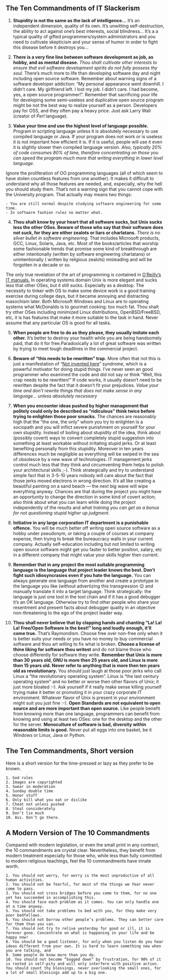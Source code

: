 ## The Ten Commandments of IT Slackerism

1. **Stupidity is not the same as the lack of intelligence…** It’s an independent dimension, quality of its own. It’s unwitting self-destruction, the ability to act against one’s best interests, social blindness… It’s a a typical quality of gifted programmers/system administrators and you need to cultivate skepticism and your sense of humor in order to fight this disease before it destroys you…

2. **There is a very fine line between software development as job, as hobby, and as mental disease.** _Thou shalt cultivate other interests to ensure that evil software development spirits do not fully possess thy soul._ There’s much more to life than developing software day and night including open source software. Remember about warning signs of a software developer addiction: “My personal appearance went downhill. I didn’t care. My girlfriend left. I lost my job. I didn’t care. I had become, yes, a open source programmer!”. Remember that sacrificing your life for developing some semi-useless and duplicative open source program might be not the best way to realize yourself as a person. Developers pay for OSS, and they often pay a heavy price. Just ask Larry Wall (creator of _Perl_ language).

3. **Value your time and use the highest level of language possible.** Program in scripting language unless it is absolutely necessary to use compiled language or Java. If your program does not work or is useless it is not important how efficient it is. If it is useful, people will use it even it is slightly slower then compiled language version. _Also, typically 20% of code consumes 80% of time, therefore concentrating on those you can speed the program much more that writing everything in lower level language._

Ignore the proliferation of OO programming languages (all of which seem to have stolen countless features from one another). It makes it difficult to understand why all those features are needed, and, especially, why the hell you should study them. That’s not a warning sign that you cannot cope with the University program. That actually may means two things:

    - You are still normal despite studying software engineering for some time.
    - In software fashion rulez no matter what.

4. **Thou shalt know by your heart that all software sucks, but Unix sucks less the other OSes. Beware of those who say that their software does not suck, for they are either zealots or liars or charlatans.** _There is no silver bullet in software engineering._ That includes Microsoft products, GCC, Linux, Solaris, Java, etc. Most of the books/articles that worship some fashionable trends that promise some kind of breakthrough are either intentionally (written by software engineering charlatans) or unintentionally ( written by religious zealots) misleading and will be forgotten in a decade or so.

The only true revelation of the art of programming is contained in [O’Reilly’s IT manuals.](http://fvck.in/orly) In operating systems domain Unix is more elegant and sucks less that other OSes, but it still sucks. Especially as a desktop. The necessity to tinker with OS to make some device work is a good training exercise during college days, but it became annoying and distracting masochism later. Both Microsoft Windows and Linux are to operating systems what McDonalds is to gourmet cooking: too much fat. Thou shalt try other OSes including minimized Linux distributions, OpenBSD/FreeBSD, etc, it is has features that make it more suitable to the task in hand. Never assume that any particular OS is good for all tasks.

5. **When people are free to do as they please, they usually imitate each other.** It’s better to destroy your health while you are being handsomely paid, that do it for free.Paradoxically a lot of great software was written by trying to meet tough deadlines in the commercial project.

6. **Beware of “this needs to be rewritten” trap.** More often that not this is just a manifestation of “[Not invented here](http://en.wikipedia.org/wiki/Not_Invented_Here)” syndrome, which is a powerful motivator for doing stupid things. I’ve never seen an good programmer who examined the code and did not say or think “Well, this crap needs to be rewritten!” If code works, it usually doesn’t need to be rewritten despite the fact that it doesn’t fit your prejudices. _Value your time and don’t rewrite things that does not make sense in any language… unless absolutely necessary_

7. **When you encounter ideas pushed by higher management that politely could only be described as “ridiculous” think twice before trying to enlighten those poor smacks.** The chances are reasonably high that the “the one, the only” whom you try to enlighten is a sociopath and you will inflict severe punishment on yourself for your own stupidity. Instead of boiling about stupidity of the idea, think about (possibly covert) ways to convert completely stupid suggestion into something at least workable without irritating stupid jerks. Or at least benefiting personally from this stupidity. Moreover in ten years differences much be negligible as everything will be swiped in the sea of obsolesce by a new wave of technologies.
   IT management jerks control much less that they think and circumventing them helps to polish your architectural skills ;-). Think strategically and try to understand simple fact that in 3-5-10 years nobody will care about the fact that those jerks moved electrons in wrong direction. It’s all like creating a beautiful painting on a sand beach — the next big wave will wipe everything anyway. Chances are that during the project you might have an opportunity to change the direction in some kind of covert action; also think about what you can learn while doing the project independently of the results and _what training you can get as a bonus for not questioning stupid higher up judgment._

8. **Initiative in any large corporation IT department is a punishable offence.** You will be much better off writing open source software as a hobby under pseudonym, or taking a couple of courses at company expense, then trying to break the bureaucracy walls in your current company. Actually self-education including but not limited to writing open source software might get you faster to better position, salary, etc in a different company that might value your skills higher then current.

9. **Remember that in any project the most suitable programming language is the language that project leader knows the best. Don’t fight such idiosyncrasies even if you hate the language.** You can always generate one language from another and create a prototype in the language you like (without advertizing this transgression 😉 and manually translate it into a target language. Think strategically: the language is just one tool in the tool chain and if it has a good debugger it’s an OK language. Otherwise try to find other people who share your resentment and present facts about debugger quality in an objective non-threatening to the ego of the project leader way.

10. **Thou shall never believe that by clapping hands and chanting “La! La! La! Free/Open Software is the best!” long and loudly enough, it’ll come true.** That’s Raymondism. Choose free over non-free only when it is better suits your needs or you have no money to buy commercial software and thou art willing to fix what is broken. **Choose a license of thine liking for software thou writest** and do not blame those who choose differently for software they write. **Remember that Unix is more than 30 years old, GNU is more then 25 years old, and Linux is more then 15 years old. Never refer to anything that is more then ten years old as revolutionary.** You should just laugh at those poor jerks who call Linux a “the revolutionary operating system”. Linux is “the last century operating system” and no better or worse then other flavors of Unix; it just more bloated :-). Ask yourself if it really make sense killing yourself trying make it better or promoting it in your crazy corporate IT environment. Whatever flavor of Unix is present in your environment might suit you just fine :-). **Open Standards are not equivalent to open source and are more important than open source.** Like people benefit from knowing more than one language, programmers can benefit from knowing and using at least two OSes: one for the desktop and the other for the server. **Monoculture of software is bad, diversity within reasonable limits is good.** Never put all eggs into one basket, be it Windows or Linux, Java or Python.

## The Ten Commandments, Short version

Here is a short version for the time-pressed or lazy as they prefer to be known.

    1. God rules
    2. Images are copyrighted
    3. Swear in moderation
    4. Sunday double time
    5. Honor stuff
    6. Only kill what you eat or dislike
    7. Cheat not unless pushed
    8. Steal considerately
    9. Don’t lie much
    10. Ass. Don’t go there.

## A Modern Version of The 10 Commandments

Compared with modern legislation, or even the small print in any contract, the 10 commandments are crystal clear. Nevertheless, they benefit from modern treatment especially for those who, while less than fully committed to modern religious teachings, feel the 10 commandments have innate worth.

    1. You should not worry, for worry is the most unproductive of all human activities.
    2. You should not be fearful, for most of the things we fear never come to pass.
    3. You should not cross bridges before you come to them, for no one yet has succeeded in accomplishing this.
    4. You should face each problem as it comes. You can only handle one at a time anyway.
    5. You should not take problems to bed with you, for they make very poor bedfellows.
    6. You should not borrow other people’s problems. They can better care for them than you can.
    7. You should not try to relive yesterday for good or ill, it is forever gone. Concentrate on what is happening in your life and be happy now!
    8. You should be a good listener, for only when you listen do you hear ideas different from your own. It is hard to learn something new when you are talking, and
    9. Some people do know more than you do.
    10. You should not become “bogged down” by frustration, for 90% of it is rooted in self-pity and will only interfere with positive action. You should count thy blessings, never overlooking the small ones, for a lot of small blessings add up to a big one.
